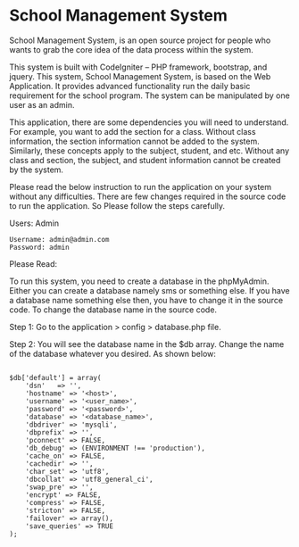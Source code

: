 # School Management System
School Management System, is an open source project for people who wants to grab the core idea of the data process within the system.

This system is built with CodeIgniter – PHP framework, bootstrap, and jquery. This system, School Management System, is based on the Web Application. It provides advanced functionality run the daily basic requirement for the school program. The system can be manipulated by one user as an admin.

This application, there are some dependencies you will need to understand. For example, you want to add the section for a class. Without class information, the section information cannot be added to the system. Similarly, these concepts apply to the subject, student, and etc. Without any class and section, the subject, and student information cannot be created by the system.

Please read the below instruction to run the application on your system without any difficulties. There are few changes required in the source code to run the application. So Please follow the steps carefully.

Users:
    Admin

    Username: admin@admin.com
    Password: admin


Please Read:

To run this system, you need to create a database in the phpMyAdmin. Either you can create a database namely sms or something else. If you have a database name something else then, you have to change it in the source code. To change the database name in the source code.

Step 1: Go to the application > config > database.php file.

Step 2: You will see the database name in the $db array. Change the name of the database whatever you desired. As shown below:

```

$db['default'] = array(
	'dsn'	=> '',
	'hostname' => '<host>',
	'username' => '<user_name>',
	'password' => '<password>',
	'database' => '<database_name>',
	'dbdriver' => 'mysqli',
	'dbprefix' => '',
	'pconnect' => FALSE,
	'db_debug' => (ENVIRONMENT !== 'production'),
	'cache_on' => FALSE,
	'cachedir' => '',
	'char_set' => 'utf8',
	'dbcollat' => 'utf8_general_ci',
	'swap_pre' => '',
	'encrypt' => FALSE,
	'compress' => FALSE,
	'stricton' => FALSE,
	'failover' => array(),
	'save_queries' => TRUE
);

```